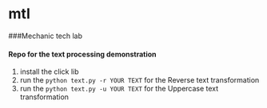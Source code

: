 # mtl
###Mechanic tech lab

#### Repo for the text processing demonstration
1. install the click lib
2. run the ```python text.py -r YOUR TEXT``` for the Reverse text transformation
2. run the ```python text.py -u YOUR TEXT``` for the Uppercase text transformation